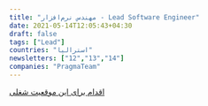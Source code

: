 ```yaml
---
title: "مهندس نرم‌افزار - Lead Software Engineer"
date: 2021-05-14T12:05:43+04:30
draft: false
tags: ["Lead"]
countries: "استرالیا"
newsletters: ["12","13","14"]
companies: "PragmaTeam"
---
```


[اقدام برای این موقعیت شغلی](https://stackoverflow.com/jobs/519292/lead-polyglot-software-engineers-tdd-xp-pragmateam)
